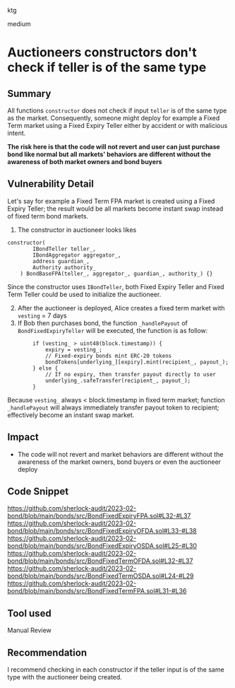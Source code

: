 ktg

medium

# Auctioneers constructors don't check if teller is of the same type

## Summary

All functions `constructor` does not check if input `teller` is of the same type as the market. Consequently, someone might deploy for example a Fixed Term market using a Fixed Expiry Teller either by accident or with malicious intent.  

**The risk here is that the code will not revert and user can just purchase bond like normal but all markets' behaviors are different without the awareness of both market owners and bond buyers**

 
## Vulnerability Detail
Let's say for example a Fixed Term FPA market is created using a Fixed Expiry Teller; the result would be all markets become 
instant swap instead of fixed term bond markets.

1. The constructor in auctioneer looks likes
```solidity
constructor(
        IBondTeller teller_,
        IBondAggregator aggregator_,
        address guardian_,
        Authority authority_
    ) BondBaseFPA(teller_, aggregator_, guardian_, authority_) {}
```
Since the constructor uses `IBondTeller`, both Fixed Expiry Teller and Fixed Term Teller could be used to initialize the auctioneer.

2. After the auctioneer is deployed, Alice creates a fixed term market with `vesting` = 7 days
3. If Bob then purchases bond, the function `_handlePayout` of `BondFixedExpiryTeller` will be executed, the function is as follow:
```solidity
        if (vesting_ > uint48(block.timestamp)) {
            expiry = vesting_;
            // Fixed-expiry bonds mint ERC-20 tokens
            bondTokens[underlying_][expiry].mint(recipient_, payout_);
        } else {
            // If no expiry, then transfer payout directly to user
            underlying_.safeTransfer(recipient_, payout_);
        }
```
 Because `vesting_` always < block.timestamp in fixed term market; function `_handlePayout` will always immediately transfer payout token to recipient; effectively become an instant swap market.

## Impact
- The code will not revert and market behaviors are different without the awareness of the market owners, bond buyers or even the auctioneer deploy

## Code Snippet
https://github.com/sherlock-audit/2023-02-bond/blob/main/bonds/src/BondFixedExpiryFPA.sol#L32-#L37
https://github.com/sherlock-audit/2023-02-bond/blob/main/bonds/src/BondFixedExpiryOFDA.sol#L33-#L38
https://github.com/sherlock-audit/2023-02-bond/blob/main/bonds/src/BondFixedExpiryOSDA.sol#L25-#L30
https://github.com/sherlock-audit/2023-02-bond/blob/main/bonds/src/BondFixedTermOFDA.sol#L32-#L37
https://github.com/sherlock-audit/2023-02-bond/blob/main/bonds/src/BondFixedTermOSDA.sol#L24-#L29
https://github.com/sherlock-audit/2023-02-bond/blob/main/bonds/src/BondFixedTermFPA.sol#L31-#L36

## Tool used

Manual Review

## Recommendation
I recommend checking in each constructor if the teller input is of the same type with the auctioneer being created.
